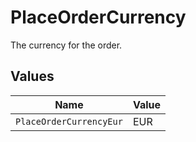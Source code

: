 # PlaceOrderCurrency

The currency for the order.


## Values

| Name                    | Value                   |
| ----------------------- | ----------------------- |
| `PlaceOrderCurrencyEur` | EUR                     |